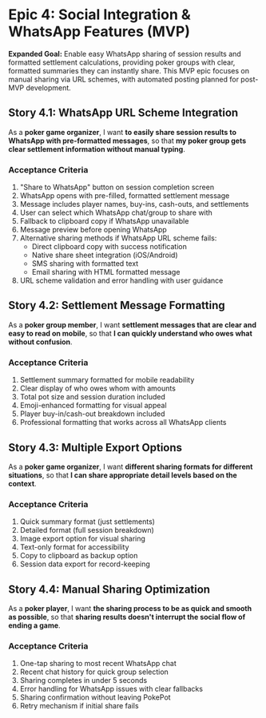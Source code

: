 # Epic 4: Social Integration & WhatsApp Features (MVP)

**Expanded Goal:** Enable easy WhatsApp sharing of session results and formatted settlement calculations, providing poker groups with clear, formatted summaries they can instantly share. This MVP epic focuses on manual sharing via URL schemes, with automated posting planned for post-MVP development.

## Story 4.1: WhatsApp URL Scheme Integration

As a **poker game organizer**,
I want **to easily share session results to WhatsApp with pre-formatted messages**,
so that **my poker group gets clear settlement information without manual typing**.

### Acceptance Criteria
1. "Share to WhatsApp" button on session completion screen
2. WhatsApp opens with pre-filled, formatted settlement message
3. Message includes player names, buy-ins, cash-outs, and settlements
4. User can select which WhatsApp chat/group to share with
5. Fallback to clipboard copy if WhatsApp unavailable
6. Message preview before opening WhatsApp
7. Alternative sharing methods if WhatsApp URL scheme fails:
   - Direct clipboard copy with success notification
   - Native share sheet integration (iOS/Android)
   - SMS sharing with formatted text
   - Email sharing with HTML formatted message
8. URL scheme validation and error handling with user guidance

## Story 4.2: Settlement Message Formatting

As a **poker group member**,
I want **settlement messages that are clear and easy to read on mobile**,
so that **I can quickly understand who owes what without confusion**.

### Acceptance Criteria
1. Settlement summary formatted for mobile readability
2. Clear display of who owes whom with amounts
3. Total pot size and session duration included
4. Emoji-enhanced formatting for visual appeal
5. Player buy-in/cash-out breakdown included
6. Professional formatting that works across all WhatsApp clients

## Story 4.3: Multiple Export Options

As a **poker game organizer**,
I want **different sharing formats for different situations**,
so that **I can share appropriate detail levels based on the context**.

### Acceptance Criteria
1. Quick summary format (just settlements)
2. Detailed format (full session breakdown)  
3. Image export option for visual sharing
4. Text-only format for accessibility
5. Copy to clipboard as backup option
6. Session data export for record-keeping

## Story 4.4: Manual Sharing Optimization

As a **poker player**,
I want **the sharing process to be as quick and smooth as possible**,
so that **sharing results doesn't interrupt the social flow of ending a game**.

### Acceptance Criteria
1. One-tap sharing to most recent WhatsApp chat
2. Recent chat history for quick group selection
3. Sharing completes in under 5 seconds
4. Error handling for WhatsApp issues with clear fallbacks
5. Sharing confirmation without leaving PokePot
6. Retry mechanism if initial share fails

